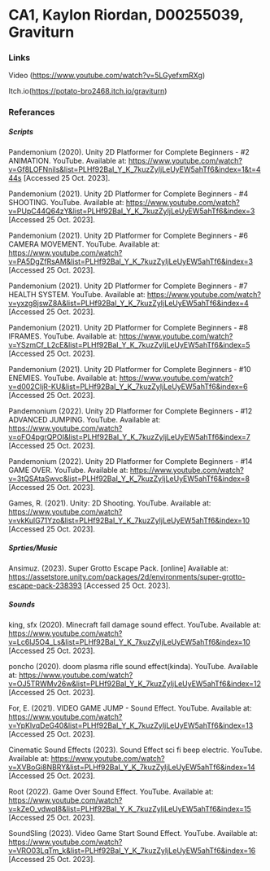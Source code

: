 # CA1, Kaylon Riordan, D00255039, Graviturn

### Links

Video (https://www.youtube.com/watch?v=5LGyefxmRXg)

Itch.io(https://potato-bro2468.itch.io/graviturn)

### Referances

##### Scripts

Pandemonium (2020). Unity 2D Platformer for Complete Beginners - #2 ANIMATION. YouTube. Available at: https://www.youtube.com/watch?v=Gf8LOFNnils&list=PLHf92BaI_Y_K_7kuzZyIjLeUyEW5ahTf6&index=1&t=444s [Accessed 25 Oct. 2023].

‌Pandemonium (2021). Unity 2D Platformer for Complete Beginners - #4 SHOOTING. YouTube. Available at: https://www.youtube.com/watch?v=PUpC44Q64zY&list=PLHf92BaI_Y_K_7kuzZyIjLeUyEW5ahTf6&index=3 [Accessed 25 Oct. 2023].

‌Pandemonium (2021). Unity 2D Platformer for Complete Beginners - #6 CAMERA MOVEMENT. YouTube. Available at: https://www.youtube.com/watch?v=PA5DgZfRsAM&list=PLHf92BaI_Y_K_7kuzZyIjLeUyEW5ahTf6&index=3 [Accessed 25 Oct. 2023].

‌Pandemonium (2021). Unity 2D Platformer for Complete Beginners - #7 HEALTH SYSTEM. YouTube. Available at: https://www.youtube.com/watch?v=yxzg8jswZ8A&list=PLHf92BaI_Y_K_7kuzZyIjLeUyEW5ahTf6&index=4 [Accessed 25 Oct. 2023].

‌Pandemonium (2021). Unity 2D Platformer for Complete Beginners - #8 IFRAMES. YouTube. Available at: https://www.youtube.com/watch?v=YSzmCf_L2cE&list=PLHf92BaI_Y_K_7kuzZyIjLeUyEW5ahTf6&index=5 [Accessed 25 Oct. 2023].

‌Pandemonium (2021). Unity 2D Platformer for Complete Beginners - #10 ENEMIES. YouTube. Available at: https://www.youtube.com/watch?v=d002CljR-KU&list=PLHf92BaI_Y_K_7kuzZyIjLeUyEW5ahTf6&index=6 [Accessed 25 Oct. 2023].

‌Pandemonium (2022). Unity 2D Platformer for Complete Beginners - #12 ADVANCED JUMPING. YouTube. Available at: https://www.youtube.com/watch?v=oFO4pgrQPOI&list=PLHf92BaI_Y_K_7kuzZyIjLeUyEW5ahTf6&index=7 [Accessed 25 Oct. 2023].

‌Pandemonium (2022). Unity 2D Platformer for Complete Beginners - #14 GAME OVER. YouTube. Available at: https://www.youtube.com/watch?v=3tQSAtaSwvc&list=PLHf92BaI_Y_K_7kuzZyIjLeUyEW5ahTf6&index=8 [Accessed 25 Oct. 2023].

‌Games, R. (2021). Unity: 2D Shooting. YouTube. Available at: https://www.youtube.com/watch?v=vkKulG71Yzo&list=PLHf92BaI_Y_K_7kuzZyIjLeUyEW5ahTf6&index=10 [Accessed 25 Oct. 2023].

##### Sprties/Music

Ansimuz. (2023). Super Grotto Escape Pack. [online] Available at: https://assetstore.unity.com/packages/2d/environments/super-grotto-escape-pack-238393 [Accessed 25 Oct. 2023].

##### Sounds

king, sfx (2020). Minecraft fall damage sound effect. YouTube. Available at: https://www.youtube.com/watch?v=Lc6lJ5O4_Ls&list=PLHf92BaI_Y_K_7kuzZyIjLeUyEW5ahTf6&index=10 [Accessed 25 Oct. 2023].

‌poncho (2020). doom plasma rifle sound effect(kinda). YouTube. Available at: https://www.youtube.com/watch?v=OJ5TRWMv26w&list=PLHf92BaI_Y_K_7kuzZyIjLeUyEW5ahTf6&index=12 [Accessed 25 Oct. 2023].

‌For, E. (2021). VIDEO GAME JUMP - Sound Effect. YouTube. Available at: https://www.youtube.com/watch?v=YpKlvqDeG40&list=PLHf92BaI_Y_K_7kuzZyIjLeUyEW5ahTf6&index=13 [Accessed 25 Oct. 2023].

‌Cinematic Sound Effects (2023). Sound Effect sci fi beep electric. YouTube. Available at: https://www.youtube.com/watch?v=XVBoGi8NBRY&list=PLHf92BaI_Y_K_7kuzZyIjLeUyEW5ahTf6&index=14 [Accessed 25 Oct. 2023].

‌Root (2022). Game Over Sound Effect. YouTube. Available at: https://www.youtube.com/watch?v=kZeO_vdwqI8&list=PLHf92BaI_Y_K_7kuzZyIjLeUyEW5ahTf6&index=15 [Accessed 25 Oct. 2023].

‌SoundSling (2023). Video Game Start Sound Effect. YouTube. Available at: https://www.youtube.com/watch?v=VRO03LqTm_k&list=PLHf92BaI_Y_K_7kuzZyIjLeUyEW5ahTf6&index=16 [Accessed 25 Oct. 2023].